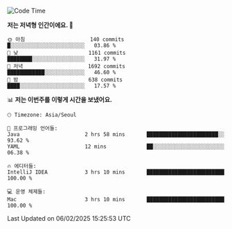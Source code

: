   <!--START_SECTION:waka-->
![Code Time](http://img.shields.io/badge/Code%20Time-487%20hrs%2050%20mins-blue)

**저는 저녁형 인간이에요. 🦉** 

```text
🌞 아침                     140 commits         █░░░░░░░░░░░░░░░░░░░░░░░░   03.86 % 
🌆 낮　                     1161 commits        ████████░░░░░░░░░░░░░░░░░   31.97 % 
🌃 저녁                     1692 commits        ████████████░░░░░░░░░░░░░   46.60 % 
🌙 밤　                     638 commits         ████░░░░░░░░░░░░░░░░░░░░░   17.57 % 
```


📊 **저는 이번주를 이렇게 시간을 보냈어요.** 

```text
🕑︎ Timezone: Asia/Seoul

💬 프로그래밍 언어들: 
Java                     2 hrs 58 mins       ███████████████████████░░   93.62 % 
YAML                     12 mins             ██░░░░░░░░░░░░░░░░░░░░░░░   06.38 % 

🔥 에디터들: 
IntelliJ IDEA            3 hrs 10 mins       █████████████████████████   100.00 % 

💻 운영 체제들: 
Mac                      3 hrs 10 mins       █████████████████████████   100.00 % 
```


 Last Updated on 06/02/2025 15:25:53 UTC
<!--END_SECTION:waka-->
